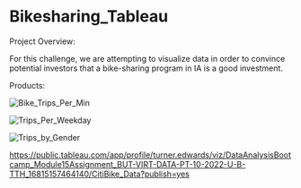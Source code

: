 # Bikesharing_Tableau

Project Overview:

For this challenge, we are attempting to visualize data in order to convince potential investors that a bike-sharing program in IA is a good investment. 

Products: 

![Bike_Trips_Per_Min](https://user-images.githubusercontent.com/115503996/230474721-7c2ad465-9770-4878-8ce9-f344a5516a3a.png)

![Trips_Per_Weekday](https://user-images.githubusercontent.com/115503996/230474790-2c849467-2ed7-438a-89e6-20cc7c8ca10c.png)

![Trips_by_Gender](https://user-images.githubusercontent.com/115503996/230474816-347d5c22-b131-4f9e-aa3e-9ff18a7fe5d3.png)


https://public.tableau.com/app/profile/turner.edwards/viz/DataAnalysisBootcamp_Module15Assignment_BUT-VIRT-DATA-PT-10-2022-U-B-TTH_16815157464140/CitiBike_Data?publish=yes
